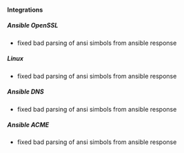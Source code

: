 
#### Integrations
##### Ansible OpenSSL
- fixed bad parsing of ansi simbols from ansible response

##### Linux
- fixed bad parsing of ansi simbols from ansible response

##### Ansible DNS
- fixed bad parsing of ansi simbols from ansible response

##### Ansible ACME
- fixed bad parsing of ansi simbols from ansible response
